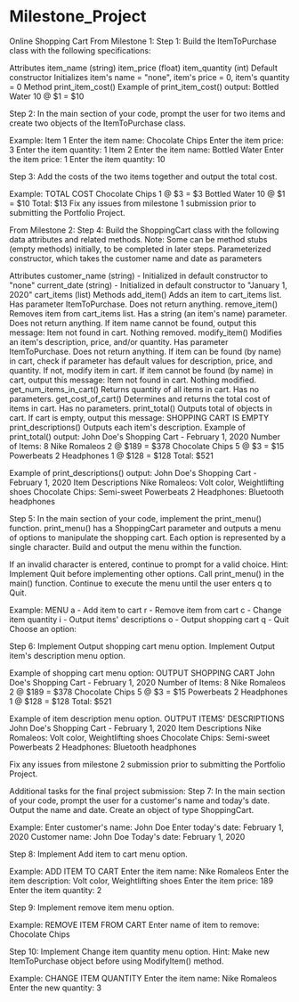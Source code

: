 # Milestone_Project
Online Shopping Cart
From Milestone 1:
Step 1:
Build the ItemToPurchase class with the following specifications:

Attributes
item_name (string)
item_price (float)
item_quantity (int)
Default constructor
Initializes item's name = "none", item's price = 0, item's quantity = 0
Method
print_item_cost()
Example of print_item_cost() output:
Bottled Water 10 @ $1 = $10

Step 2:
In the main section of your code, prompt the user for two items and create two objects of the ItemToPurchase class.

Example:
Item 1
Enter the item name:
Chocolate Chips
Enter the item price:
3
Enter the item quantity:
1
Item 2
Enter the item name:
Bottled Water
Enter the item price:
1
Enter the item quantity:
10

Step 3:
Add the costs of the two items together and output the total cost.

Example:
TOTAL COST
Chocolate Chips 1 @ $3 = $3
Bottled Water 10 @ $1 = $10
Total: $13
Fix any issues from milestone 1 submission prior to submitting the Portfolio Project.

From Milestone 2:
Step 4:
Build the ShoppingCart class with the following data attributes and related methods. Note: Some can be method stubs (empty methods) initially, to be completed in later steps.
Parameterized constructor, which takes the customer name and date as parameters

Attributes
customer_name (string) - Initialized in default constructor to "none"
current_date (string) - Initialized in default constructor to "January 1, 2020"
cart_items (list)
Methods
add_item()
Adds an item to cart_items list. Has parameter ItemToPurchase. Does not return anything.
remove_item()
Removes item from cart_items list. Has a string (an item's name) parameter. Does not return anything.
If item name cannot be found, output this message: Item not found in cart. Nothing removed.
modify_item()
Modifies an item's description, price, and/or quantity. Has parameter ItemToPurchase. Does not return anything.
If item can be found (by name) in cart, check if parameter has default values for description, price, and quantity. If not, modify item in cart.
If item cannot be found (by name) in cart, output this message: Item not found in cart. Nothing modified.
get_num_items_in_cart()
Returns quantity of all items in cart. Has no parameters.
get_cost_of_cart()
Determines and returns the total cost of items in cart. Has no parameters.
print_total()
Outputs total of objects in cart.
If cart is empty, output this message:
SHOPPING CART IS EMPTY
print_descriptions()
Outputs each item's description.
Example of print_total() output:
John Doe's Shopping Cart - February 1, 2020
Number of Items: 8
Nike Romaleos 2 @ $189 = $378
Chocolate Chips 5 @ $3 = $15
Powerbeats 2 Headphones 1 @ $128 = $128
Total: $521

Example of print_descriptions() output:
John Doe's Shopping Cart - February 1, 2020
Item Descriptions
Nike Romaleos: Volt color, Weightlifting shoes
Chocolate Chips: Semi-sweet
Powerbeats 2 Headphones: Bluetooth headphones

Step 5:
In the main section of your code, implement the print_menu() function. print_menu() has a ShoppingCart parameter and outputs a menu of options to manipulate the shopping cart. Each option is represented by a single character. Build and output the menu within the function.

If an invalid character is entered, continue to prompt for a valid choice. Hint: Implement Quit before implementing other options. Call print_menu() in the main() function. Continue to execute the menu until the user enters q to Quit.

Example:
MENU
a - Add item to cart
r - Remove item from cart
c - Change item quantity
i - Output items' descriptions
o - Output shopping cart
q - Quit
Choose an option:

Step 6:
Implement Output shopping cart menu option. Implement Output item's description menu option.

Example of shopping cart menu option:
OUTPUT SHOPPING CART
John Doe's Shopping Cart - February 1, 2020
Number of Items: 8
Nike Romaleos 2 @ $189 = $378
Chocolate Chips 5 @ $3 = $15
Powerbeats 2 Headphones 1 @ $128 = $128
Total: $521

Example of item description menu option.
OUTPUT ITEMS' DESCRIPTIONS
John Doe's Shopping Cart - February 1, 2020
Item Descriptions
Nike Romaleos: Volt color, Weightlifting shoes
Chocolate Chips: Semi-sweet
Powerbeats 2 Headphones: Bluetooth headphones

Fix any issues from milestone 2 submission prior to submitting the Portfolio Project.

Additional tasks for the final project submission:
Step 7:
In the main section of your code, prompt the user for a customer's name and today's date. Output the name and date. Create an object of type ShoppingCart.

Example:
Enter customer's name:
John Doe
Enter today's date:
February 1, 2020
Customer name: John Doe
Today's date: February 1, 2020

Step 8:
Implement Add item to cart menu option.

Example:
ADD ITEM TO CART
Enter the item name:
Nike Romaleos
Enter the item description:
Volt color, Weightlifting shoes
Enter the item price:
189
Enter the item quantity:
2

Step 9:
Implement remove item menu option.

Example:
REMOVE ITEM FROM CART
Enter name of item to remove:
Chocolate Chips

Step 10:
Implement Change item quantity menu option. Hint: Make new ItemToPurchase object before using ModifyItem() method.

Example:
CHANGE ITEM QUANTITY
Enter the item name:
Nike Romaleos
Enter the new quantity:
3
